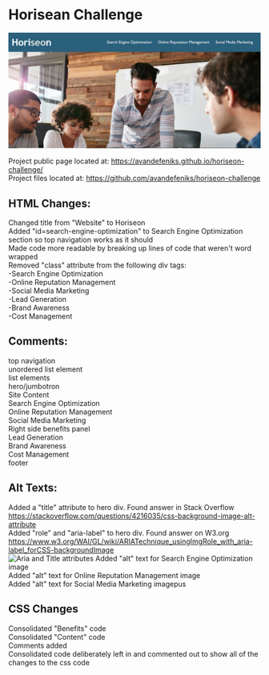 # Horisean Challenge
![Landing Page](/assets/images/LandingPage.jpg)

Project public page located at: https://avandefeniks.github.io/horiseon-challenge/ <br>
Project files located at: https://github.com/avandefeniks/horiseon-challenge

## HTML Changes:
Changed title from "Website" to Horiseon <br>
Added "id=search-engine-optimization" to Search Engine Optimization section so top navigation works as it should<br>
Made code more readable by breaking up lines of code that weren't word wrapped<br>
Removed "class" attribute from the following div tags:<br>
    -Search Engine Optimization<br>
    -Online Reputation Management <br>
    -Social Media Marketing<br>
    -Lead Generation<br>
    -Brand Awareness<br>
    -Cost Management<br>

## Comments:
top navigation<br>
unordered list element <br>
list elements <br>
hero/jumbotron<br>
Site Content <br>
Search Engine Optimization <br>
Online Reputation Management<br> 
Social Media Marketing <br>
Right side benefits panel <br>
Lead Generation<br>
Brand Awareness<br>
Cost Management<br>
footer<br>

## Alt Texts:
Added a "title" attribute to hero div. Found answer in Stack Overflow<br>
https://stackoverflow.com/questions/4216035/css-background-image-alt-attribute <br>
Added "role" and "aria-label" to hero div. Found answer on W3.org <br>
https://www.w3.org/WAI/GL/wiki/ARIATechnique_usingImgRole_with_aria-label_forCSS-backgroundImage <br>
![Aria and Title attributes](/assets/images/AriaTitle.jpg)
Added "alt" text for Search Engine Optimization image <br>
Added "alt" text for Online Reputation Management image <br>
Added "alt" text for Social Media Marketing imagepus <br>

## CSS Changes
Consolidated "Benefits" code <br>
Consolidated "Content" code <br>
Comments added <br>
Consolidated code deliberately left in and commented out to show all of the changes to the css code <br>
